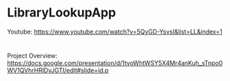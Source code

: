 # LibraryLookupApp

Youtube: https://www.youtube.com/watch?v=5QyGD-YsvsI&list=LL&index=1 
#
Project Overview: https://docs.google.com/presentation/d/1tvoWhtWSY5X4Mr4anKuh_sTnpo0WV1QVhrHRlDvJGTI/edit#slide=id.p
